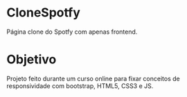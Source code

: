 # CloneSpotfy
Página clone do Spotfy com apenas frontend.

# Objetivo

Projeto feito durante um curso online para fixar conceitos de responsividade com bootstrap, HTML5, CSS3 e JS.
